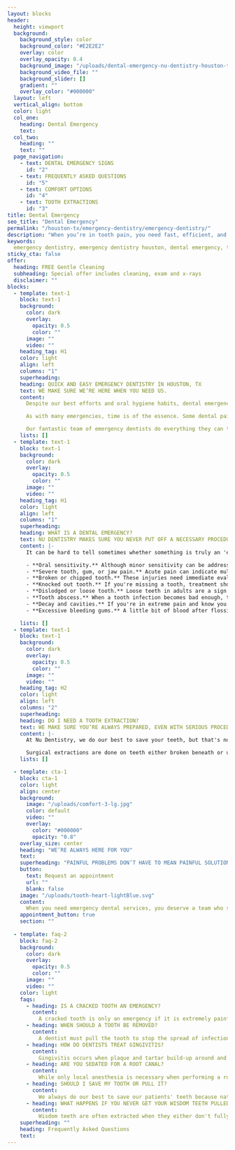 ```yaml
---
layout: blocks
header:
  height: viewport
  background:
    background_style: color
    background_color: "#E2E2E2"
    overlay: color
    overlay_opacity: 0.4
    background_image: "/uploads/dental-emergency-nu-dentistry-houston-tx-hero.jpg"
    background_video_file: ""
    background_slider: []
    gradient: ""
    overlay_color: "#000000"
  layout: left
  vertical_align: bottom
  color: light
  col_one:
    heading: Dental Emergency 
    text: 
  col_two:
    heading: ""
    text: ""
  page_navigation:
    - text: DENTAL EMERGENCY SIGNS
      id: "2"
    - text: FREQUENTLY ASKED QUESTIONS
      id: "5"
    - text: COMFORT OPTIONS
      id: "4"
    - text: TOOTH EXTRACTIONS
      id: "3"      
title: Dental Emergency
seo_title: "Dental Emergency"
permalink: "/houston-tx/emergency-dentistry/emergency-dentistry/"
description: "When you’re in tooth pain, you need fast, efficient, and careful dentists. Emergency dentistry in Houston, TX doesn’t have to be stressful."
keywords:
  emergency dentistry, emergency dentistry houston, dental emergency, tooth extraction, wisdom teeth, emergency dentist, cavity, tooth abscess, tooth decay
sticky_cta: false
offer:
  heading: FREE Gentle Cleaning
  subheading: Special offer includes cleaning, exam and x-rays
  disclaimer: ""
blocks:
  - template: text-1
    block: text-1
    background:
      color: dark
      overlay:
        opacity: 0.5
        color: ""
      image: ""
      video: ""
    heading_tag: H1
    color: light
    align: left
    columns: "1"
    superheading: 
    heading: QUICK AND EASY EMERGENCY DENTISTRY IN HOUSTON, TX
    text: WE MAKE SURE WE’RE HERE WHEN YOU NEED US.
    content: 
      Despite our best efforts and oral hygiene habits, dental emergencies can still happen when we least expect it. Teeth can become injured in an accident or from biting on hard objects. Fillings, crowns, or other devices might break or fall out. Teeth can become severely infected and put you at risk for serious health problems. If you're suffering from a dental injury or pain, give Nu Dentistry a call! Dental emergencies can be scary and painful, but we're here to alleviate both your pain and your anxiety. We offer efficient, first-rate dental service, putting your mind at ease every step of the way. 

      As with many emergencies, time is of the essence. Some dental pain is severe and requires speedy medical attention to prevent further complications. We'll schedule your appointment right away, even on Saturday. We believe that you shouldn't have to wait for toothache relief. At Nu Dentistry, we make sure that our patients receive their emergency dental care within minutes of arriving, even with short or little notice.

      Our fantastic team of emergency dentists do everything they can to see you as quickly as possible. We can't stress enough that dental emergencies require swift action so that larger, more serious problems don't occur. We are a world-class dental specialty center prepared to treat your dental emergencies, whatever they may entail. Call us today at (832) 916-4144 for immediate service!
    lists: []
  - template: text-1
    block: text-1
    background:
      color: dark
      overlay:
        opacity: 0.5
        color: ""
      image: ""
      video: ""
    heading_tag: H1
    color: light
    align: left
    columns: "1"
    superheading: 
    heading: WHAT IS A DENTAL EMERGENCY?
    text: NU DENTISTRY MAKES SURE YOU NEVER PUT OFF A NECESSARY PROCEDURE.
    content: |-
      It can be hard to tell sometimes whether something is truly an 'emergency.' Do you need immediate treatment, or can it wait until you schedule an appointment? If you experience any of these symptoms, please call our office at (832) 916-4144:

      - **Oral sensitivity.** Although minor sensitivity can be addressed at a regular appointment, a sudden onset of severe sensitivity may indicate infection.
      - **Severe tooth, gum, or jaw pain.** Acute pain can indicate multiple dental issues. Toothaches are a sign of infection, especially when accompanied by a fever, earache, or pressure.
      - **Broken or chipped tooth.** These injuries need immediate evaluation to keep from getting infected. Jagged teeth edges can also cause sores and abrasions in the mouth.
      - **Knocked out tooth.** If you're missing a tooth, treatment should be received as soon as possible. For the tooth's best chance of survival, gather as many pieces as possible and only pick up the tooth by the crown, never the root.
      - **Dislodged or loose tooth.** Loose teeth in adults are a sign of either tooth injury or infection.
      - **Tooth abscess.** When a tooth infection becomes bad enough, the tooth swells and develops a pocket of pus known as an abscess. They're very serious and can spread to other areas of your jaw, head, and neck if left untreated.
      - **Decay and cavities.** If you're in extreme pain and know you have tooth decay or a cavity, please call our office so we can halt or treat any possible infections.
      - **Excessive bleeding gums.** A little bit of blood after flossing or a dental exam is typical. It can be a sign of gingivitis or early **periodontal disease**. However, if the gums won't stop bleeding, this may indicate a severe injury or advanced gum disease.

    lists: []
  - template: text-1
    block: text-1
    background:
      color: dark
      overlay:
        opacity: 0.5
        color: ""
      image: ""
      video: ""
    heading_tag: H2
    color: light
    align: left
    columns: "2"
    superheading: 
    heading: DO I NEED A TOOTH EXTRACTION?
    text: WE MAKE SURE YOU’RE ALWAYS PREPARED, EVEN WITH SERIOUS PROCEDURES.
    content: |-
      At Nu Dentistry, we do our best to save your teeth, but that's not always possible. Sometimes a tooth has decayed too much or fractured too severely for repairs like fillings, root canals, and frequent deep cleanings to be an option. Other times, extra or crowded teeth block emerging teeth from coming out without ruining the alignment of your arch. During cases like these, the best option to protect the teeth and bone around it is to have the tooth extracted. There are two kinds of extractions: a simple extraction and a surgical extraction. Simple extractions are for teeth visible above the gum line, and they can be done by loosening the tooth with an elevator tool and removing it with forceps.

      Surgical extractions are done on teeth either broken beneath or un-emerged from the gums. This type requires an incision into the gums to entirely remove the submerged tooth. While this procedure may seem scary at first, our dentists make sure that your operation is virtually painless. We offer multiple anesthetic and sedation options, guaranteeing that you're always comfortable during your treatment. We offer many services, such as implants, dentures, and bridges, that can help fill the gap and restore your missing tooth. We want to make sure you're always happy with your smile.
    lists: []

  - template: cta-1
    block: cta-1
    color: light
    align: center
    background:
      image: "/uploads/comfort-3-lg.jpg"
      color: default
      video: ""
      overlay:
        color: "#000000"
        opacity: "0.8"
    overlay_size: center
    heading: "WE’RE ALWAYS HERE FOR YOU"
    text: 
    superheading: "PAINFUL PROBLEMS DON’T HAVE TO MEAN PAINFUL SOLUTIONS."
    button:
      text: Request an appointment
      url: ""
      blank: false
    image: "/uploads/tooth-heart-lightBlue.svg"
    content:
      When you need emergency dental services, you deserve a team who stays calm under pressure and is unrelenting in giving you the best service possible. We're Nu Dentistry, and we're fully committed to your comfort even when times are tough. We understand that you might be nervous about your treatment, but we're here to put your fears at rest. Everything in our private patient suites is designed to put you at ease, from luxury entertainment to sedation options available upon request. Our dentists go above and beyond to achieve your complete dental satisfaction, no matter your needs.
    appointment_button: true
    section: ""
    
  - template: faq-2
    block: faq-2
    background:
      color: dark
      overlay:
        opacity: 0.5
        color: ""
      image: ""
      video: ""
    color: light
    faqs:
      - heading: IS A CRACKED TOOTH AN EMERGENCY?
        content:
          A cracked tooth is only an emergency if it is extremely painful. Pain can be a sign that the inside is damaged and the tooth fractured. If a tooth is fractured badly enough, it may not be salvageable. If these symptoms apply to you, please contact us immediately.
      - heading: WHEN SHOULD A TOOTH BE REMOVED?
        content:
          A dentist must pull the tooth to stop the spread of infection. A tooth might also need extraction if teeth are overcrowded or incoming teeth are impacted and unable to emerge. Overcrowding often happens with incoming wisdom teeth.
      - heading: HOW DO DENTISTS TREAT GINGIVITIS?
        content:
          Gingivitis occurs when plaque and tartar build-up around and under the gums, causing infection. Depending on the severity, treatment will include a regular dental cleaning or deep cleaning. A deep cleaning involves scaling teeth clean both above and below the gumline, respectively, of hardened build-up. Periodontal disease must be treated with deep cleaning. 
      - heading: ARE YOU SEDATED FOR A ROOT CANAL?
        content:
          While only local anesthesia is necessary when performing a root canal, you can opt for sedation with the procedure on request. Our fully trained dentists can sedate you during the procedure, either with oral conscious sedation or IV sedation. For anxious patients, this can soothe nervousness and give the best possible treatment experience.        
      - heading: SHOULD I SAVE MY TOOTH OR PULL IT?
        content:
          We always do our best to save our patients' teeth because natural teeth are stronger and keep their neighbors from shifting. Keeping those teeth will save a lot of time, discomfort, and money in the long run. However, there are times when a tooth has fractured or decayed past the point of saving, even with a root canal, and an extraction is necessary.
      - heading: WHAT HAPPENS IF YOU NEVER GET YOUR WISDOM TEETH PULLED OUT?
        content:
          Wisdom teeth are often extracted when they either don't fully emerge from the gum or if they stay fully submerged. Keeping your wisdom teeth in these circumstances can lead to infection or the development of oral cysts, which can damage your gums and bone.
    superheading: ""
    heading: Frequently Asked Questions
    text: 
---
```

